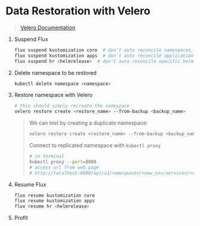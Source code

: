 # Data Restoration with Velero

> [Velero Documentation](https://velero.io/docs/main/)

1. Suspend Flux

   ```sh
   flux suspend kustomization core  # don't auto reconcile namespaces, etc
   flux suspend kustomization apps  # don't auto reconcile applications
   flux suspend hr <helmrelease>  # don't auto reconcile specific helm release
   ```

2. Delete namespace to be restored

   ```sh
   kubectl delete namespace <namespace>
   ```

3. Restore namespace with Velero

   <!-- ```sh
   # restore pod
   velero restore create <restore_name> --from-backup <backup_name> --selector app.kubernetes.io/instance=<app_name> --wait
   # restore volumes
   velero restore create <restore_name> --from-backup <backup_name> --selector app.kubernetes.io/instance=<app_name> --include-resources persistentvolumeclaims,persistentvolumes --wait
   ``` -->

   ```sh
   # this should simply recreate the namespace
   velero restore create <restore_name> --from-backup <backup_name>
   ```

   > We can test by creating a duplicate namespace:
   >
   > ```sh
   > velero restore create <restore_name> --from-backup <backup_name> --namespace-mappings <old_ns>:<new_ns>
   > ```
   >
   > Connect to replicated namespace with `kubectl proxy`
   >
   > ```sh
   > # in terminal
   > kubectl proxy --port=8080
   > # access url from web page
   > # http://localhost:8080/api/v1/namespaces/<new_ns>/services/<service_name>:<service_port>/proxy/
   > ```

4. Resume Flux

   ```sh
   flux resume kustomization core
   flux resume kustomization apps
   flux resume hr <helmrelease>
   ```

5. Profit

